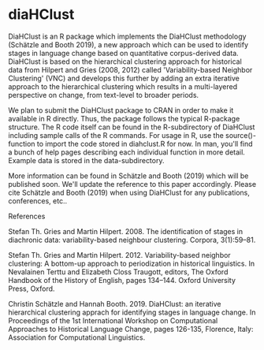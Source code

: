 # diaHClust

DiaHClust is an R package which implements the DiaHClust methodology (Schätzle and Booth 2019), 
    a new approach which can be used to identify stages in language change based on quantitative corpus-derived data. 
    DiaHClust is based on the hierarchical clustering approach for historical data from Hilpert and Gries (2008, 2012) 
    called 'Variability-based Neighbor Clustering' (VNC) and develops this further by adding an extra iterative approach 
    to the hierarchical clustering which results in a multi-layered perspective on change, from text-level to broader periods.

We plan to submit the DiaHClust package to CRAN in order to make it available in R directly. Thus, the package follows the typical R-package structure. The R code itself can be found in the R-subdirectory of DiaHClust including sample calls of the R commands. For usage in R, use the source()-function to import the code stored in diahclust.R for now. In man, you'll find a bunch of help pages describing each individual function in more detail. Example data is stored in the data-subdirectory. 
 
More information can be found in Schätzle and Booth (2019) which will be published soon. We'll update the reference to this paper accordingly. Please cite Schätzle and Booth (2019) when using DiaHClust for any publications, conferences, etc..


 
References 

Stefan Th. Gries and Martin Hilpert. 2008. The identification of stages in diachronic data: variability-based neighbour clustering. Corpora, 3(1):59–81. 

Stefan Th. Gries and Martin Hilpert. 2012. Variability-based neighbor clustering: A bottom-up approach to periodization in historical linguistics. In Nevalainen Terttu and Elizabeth Closs Traugott, editors, The Oxford Handbook of the History of English, pages 134–144. Oxford University Press, Oxford. 

Christin Schätzle and Hannah Booth. 2019. DiaHClust: an iterative hierarchical clustering apprach for identifying stages in language change. In Proceedings of the 1st International Workshop on Computational Approaches to Historical Language Change, pages 126-135, Florence, Italy: Association for Computational Linguistics.
